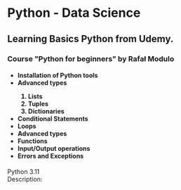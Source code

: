 # Python - Data Science
<h2>Learning Basics Python from Udemy.</h2>
<h3>Course "Python for beginners" by Rafał Modulo</h3>
<h4>
  <ul>
    <li>Installation of Python tools</li>
    <li>Advanced types</li>
    <ol type='1'>
      <li>Lists</li>
      <li>Tuples</li>
      <li>Dictionaries</li>
    </ol>
    <li>Conditional Statements</li>
    <li>Loops</li>
    <li>Advanced types</li>
    <li>Functions</li>
    <li>Input/Output operations</li>
    <li>Errors and Exceptions</li>
  </ul>
</h4>
Python 3.11 <br>
Description: 
</h4>
